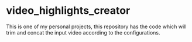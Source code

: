 # video_highlights_creator
This is one of my personal projects, this repository has the code which will trim and concat the input video according to the configurations.
